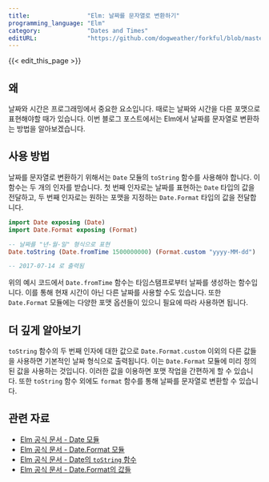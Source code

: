 ```yaml
---
title:                "Elm: 날짜를 문자열로 변환하기"
programming_language: "Elm"
category:             "Dates and Times"
editURL:              "https://github.com/dogweather/forkful/blob/master/content/ko/elm/converting-a-date-into-a-string.md"
---
```


{{< edit_this_page >}}

## 왜

날짜와 시간은 프로그래밍에서 중요한 요소입니다. 때로는 날짜와 시간을 다른 포맷으로 표현해야할 때가 있습니다. 이번 블로그 포스트에서는 Elm에서 날짜를 문자열로 변환하는 방법을 알아보겠습니다.

## 사용 방법

날짜를 문자열로 변환하기 위해서는 `Date` 모듈의 `toString` 함수를 사용해야 합니다. 이 함수는 두 개의 인자를 받습니다. 첫 번째 인자로는 날짜를 표현하는 `Date` 타입의 값을 전달하고, 두 번째 인자로는 원하는 포맷을 지정하는 `Date.Format` 타입의 값을 전달합니다.

```Elm
import Date exposing (Date)
import Date.Format exposing (Format)

-- 날짜를 "년-월-일" 형식으로 표현
Date.toString (Date.fromTime 1500000000) (Format.custom "yyyy-MM-dd")

-- 2017-07-14 로 출력됨
```

위의 예시 코드에서 `Date.fromTime` 함수는 타임스탬프로부터 날짜를 생성하는 함수입니다. 이를 통해 현재 시간이 아닌 다른 날짜를 사용할 수도 있습니다. 또한 `Date.Format` 모듈에는 다양한 포맷 옵션들이 있으니 필요에 따라 사용하면 됩니다.

## 더 깊게 알아보기

`toString` 함수의 두 번째 인자에 대한 값으로 `Date.Format.custom` 이외의 다른 값들을 사용하면 기본적인 날짜 형식으로 출력됩니다. 이는 `Date.Format` 모듈에 미리 정의된 값을 사용하는 것입니다. 이러한 값을 이용하면 포맷 작업을 간편하게 할 수 있습니다. 또한 `toString` 함수 외에도 `format` 함수를 통해 날짜를 문자열로 변환할 수 있습니다.

## 관련 자료

- [Elm 공식 문서 - Date 모듈](https://package.elm-lang.org/packages/elm/time/latest/Date)
- [Elm 공식 문서 - Date.Format 모듈](https://package.elm-lang.org/packages/elm/time/latest/Date-Format)
- [Elm 공식 문서 - Date의 `toString` 함수](https://package.elm-lang.org/packages/elm/time/latest/Date#toString)
- [Elm 공식 문서 - Date.Format의 값들](https://package.elm-lang.org/packages/elm/time/latest/Date-Format#predefined-formats)